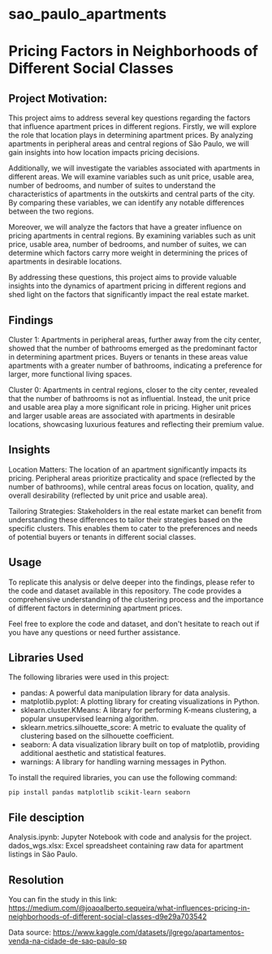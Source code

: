 # sao_paulo_apartments

# Pricing Factors in Neighborhoods of Different Social Classes

## Project Motivation:

This project aims to address several key questions regarding the factors that influence apartment prices in different regions. Firstly, we will explore the role that location plays in determining apartment prices. By analyzing apartments in peripheral areas and central regions of São Paulo, we will gain insights into how location impacts pricing decisions.

Additionally, we will investigate the variables associated with apartments in different areas. We will examine variables such as unit price, usable area, number of bedrooms, and number of suites to understand the characteristics of apartments in the outskirts and central parts of the city. By comparing these variables, we can identify any notable differences between the two regions.

Moreover, we will analyze the factors that have a greater influence on pricing apartments in central regions. By examining variables such as unit price, usable area, number of bedrooms, and number of suites, we can determine which factors carry more weight in determining the prices of apartments in desirable locations.

By addressing these questions, this project aims to provide valuable insights into the dynamics of apartment pricing in different regions and shed light on the factors that significantly impact the real estate market.

## Findings
Cluster 1: Apartments in peripheral areas, further away from the city center, showed that the number of bathrooms emerged as the predominant factor in determining apartment prices. Buyers or tenants in these areas value apartments with a greater number of bathrooms, indicating a preference for larger, more functional living spaces.

Cluster 0: Apartments in central regions, closer to the city center, revealed that the number of bathrooms is not as influential. Instead, the unit price and usable area play a more significant role in pricing. Higher unit prices and larger usable areas are associated with apartments in desirable locations, showcasing luxurious features and reflecting their premium value.

## Insights
Location Matters: The location of an apartment significantly impacts its pricing. Peripheral areas prioritize practicality and space (reflected by the number of bathrooms), while central areas focus on location, quality, and overall desirability (reflected by unit price and usable area).

Tailoring Strategies: Stakeholders in the real estate market can benefit from understanding these differences to tailor their strategies based on the specific clusters. This enables them to cater to the preferences and needs of potential buyers or tenants in different social classes.

## Usage
To replicate this analysis or delve deeper into the findings, please refer to the code and dataset available in this repository. The code provides a comprehensive understanding of the clustering process and the importance of different factors in determining apartment prices.

Feel free to explore the code and dataset, and don't hesitate to reach out if you have any questions or need further assistance.


## Libraries Used

The following libraries were used in this project:

- pandas: A powerful data manipulation library for data analysis.
- matplotlib.pyplot: A plotting library for creating visualizations in Python.
- sklearn.cluster.KMeans: A library for performing K-means clustering, a popular unsupervised learning algorithm.
- sklearn.metrics.silhouette_score: A metric to evaluate the quality of clustering based on the silhouette coefficient.
- seaborn: A data visualization library built on top of matplotlib, providing additional aesthetic and statistical features.
- warnings: A library for handling warning messages in Python.

To install the required libraries, you can use the following command:

```shell
pip install pandas matplotlib scikit-learn seaborn
```

## File desciption

Analysis.ipynb: Jupyter Notebook with code and analysis for the project.
dados_wgs.xlsx: Excel spreadsheet containing raw data for apartment listings in São Paulo.

## Resolution

You can fin the study in this link: https://medium.com/@joaoalberto.sequeira/what-influences-pricing-in-neighborhoods-of-different-social-classes-d9e29a703542

Data source: https://www.kaggle.com/datasets/jlgrego/apartamentos-venda-na-cidade-de-sao-paulo-sp